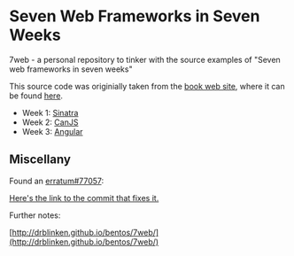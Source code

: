 Seven Web Frameworks in Seven Weeks
================================================
7web - a personal repository to tinker with the source examples of "Seven web frameworks in seven weeks"

This source code was originially taken from the [book web site](http://pragprog.com/book/7web/seven-web-frameworks-in-seven-weeks),
where it can be found [here](http://pragprog.com/titles/7web/source_code).

* Week 1: [Sinatra](/sinatra)
* Week 2: [CanJS](/canjs)
* Week 3: [Angular](/angularjs)

Miscellany
----------

Found an [erratum#77057](http://pragprog.com/titles/7web/errata):

[Here's the link to the commit that fixes it.](https://github.com/drblinken/7web/commit/581413b364242fc052a83ad0e8b5382b9f9af634)


Further notes:

[http://drblinken.github.io/bentos/7web/](http://drblinken.github.io/bentos/7web/)
